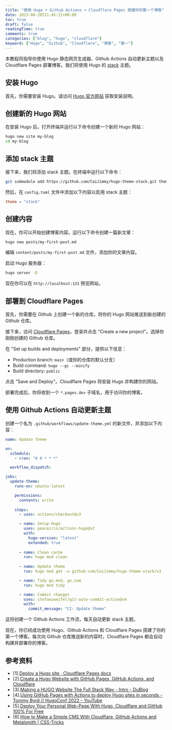 ```yaml
---
title: "使用 Hugo + Github Actions + Cloudflare Pages 搭建你的第一个博客"
date: 2023-08-28T21:45:21+08:00
toc: true
draft: false
readingTime: true
comments: true
categories: ["blog", "hugo", "cloudflare"]
keyword: ["Hugo", "Github", "Cloudflare", "博客", "第一"]
---
```


本教程将指导你使用 Hugo 静态网页生成器、Github Actions 自动更新主题以及 Cloudflare Pages 部署博客。我们将使用 Hugo 的 [stack](https://themes.gohugo.io/themes/hugo-theme-stack/) 主题。

## 安装 Hugo

首先，你需要安装 Hugo。请访问 [Hugo 官方网站](https://gohugo.io/getting-started/installing/) 获取安装说明。

## 创建新的 Hugo 网站

在安装 Hugo 后，打开终端并运行以下命令创建一个新的 Hugo 网站：

```bash
hugo new site my-blog
cd my-blog
```

## 添加 stack 主题

接下来，我们将添加 stack 主题。在终端中运行以下命令：

```bash
git submodule add https://github.com/CaiJimmy/hugo-theme-stack.git themes/stack
```

然后，在 `config.toml` 文件中添加以下内容以启用 stack 主题：

```toml
theme = "stack"
```

## 创建内容

现在，你可以开始创建博客内容。运行以下命令创建一篇新文章：

```bash
hugo new posts/my-first-post.md
```

编辑 `content/posts/my-first-post.md` 文件，添加你的文章内容。

启动 Hugo 服务器：

```bash
hugo server -D
```

现在你可以在 `http://localhost:131` 预览网站。

## 部署到 Cloudflare Pages

首先，你需要在 Github 上创建一个新的仓库。将你的 Hugo 网站推送到新创建的 Github 仓库。

接下来，访问 [Cloudflare Pages](https://pages.cloudflare.com/)，登录并点击 "Create a new project"。选择你刚刚创建的 Github 仓库。

在 "Set up builds and deployments" 部分，提供以下信息：

- Production branch: `main`（或你的仓库的默认分支）
- Build command: `hugo --gc --minify`
- Build directory: `public`

点击 "Save and Deploy"。Cloudflare Pages 将安装 Hugo 并构建你的网站。

部署完成后，你将收到一个 `*.pages.dev` 子域名，用于访问你的博客。

## 使用 Github Actions 自动更新主题

创建一个名为 `.github/workflows/update-theme.yml` 的新文件，并添加以下内容：

```yaml
name: Update theme

on:
  schedule:
    - cron: "0 0 * * *"

  workflow_dispatch:

jobs:
  update-theme:
    runs-on: ubuntu-latest

    permissions:
      contents: write
    
    steps:
      - uses: actions/checkout@v3

      - name: Setup Hugo
        uses: peaceiris/actions-hugo@v2
        with:
          hugo-version: "latest"
          extended: true
      
      - name: Clean cache
        run: hugo mod clean
      
      - name: Update theme
        run: hugo mod get -u github.com/CaiJimmy/hugo-theme-stack/v3

      - name: Tidy go.mod, go.sum
        run: hugo mod tidy

      - name: Commit changes
        uses: stefanzweifel/git-auto-commit-action@v4
        with:
          commit_message: "CI: Update theme"
```

这将创建一个 Github Actions 工作流，每天自动更新 stack 主题。

现在，你已经成功使用 Hugo、Github Actions 和 Cloudflare Pages 搭建了你的第一个博客。每次向 Github 仓库推送新的内容时，Cloudflare Pages 都会自动构建并部署你的博客。

## 参考资料

- [1].[Deploy a Hugo site · Cloudflare Pages docs](https://developers.cloudflare.com/pages/framework-guides/deploy-a-hugo-site/)
- [2].[Create a Hugo Website with GitHub Pages, GitHub Actions, and Cloudflare](https://schnerring.net/blog/create-a-hugo-website-with-github-pages-github-actions-and-cloudflare/)
- [3].[Making a HUGO Website The Full Stack Way - Intro - DuBlog](https://dublog.net/blog/hugo-blog-0/)
- [4].[Using GitHub Pages with Actions to deploy Hugo sites in seconds - Tommy Byrd // HugoConf 2022 - YouTube](https://youtube.com/watch?v=Z_7RIuf_Z-Q)
- [5].[Deploy Your Personal Web-Page With Hugo, Cloudflare and GitHub 100% For Free](https://hackernoon.com/deploy-your-personal-web-page-with-hugo-cloudflare-and-github-100percent-for-free)
- [6].[How to Make a Simple CMS With Cloudflare, GitHub Actions and Metalsmith | CSS-Tricks](https://css-tricks.com/how-to-make-a-simple-cms-with-cloudflare-github-actions-and-metalsmith/)
